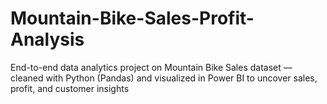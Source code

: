 # Mountain-Bike-Sales-Profit-Analysis
End-to-end data analytics project on Mountain Bike Sales dataset — cleaned with Python (Pandas) and visualized in Power BI to uncover sales, profit, and customer insights
